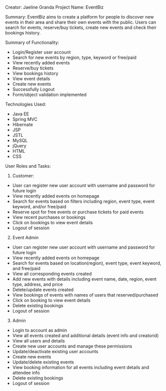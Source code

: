 Creator: Jaeline Granda
Project Name: EventBiz

Summary: EventBiz aims to create a platform for people to discover new events in their area and share their own events with the public. Users can search for events, reserve/buy tickets, create new events and check their bookings history.

Summary of Functionality:
- Login/Register user account
- Search for new events by region, type, keyword or free/paid
- View recently added events
- Reserve/buy tickets
- View bookings history
- View event details
- Create new events
- Successfully Logout
- Form/object validation implemented

Technologies Used:
-	Java EE
-	Spring MVC
-	Hibernate
-	JSP
-	JSTL
-	MySQL
-	jQuery
-	HTML
-	CSS

User Roles and Tasks:
1)	Customer:
- User can register new user account with username and password for future login
- View recently added events on homepage
- Search for events based on filters including region, event type, event keyword, and/or free/paid
- Reserve spot for free events or purchase tickets for paid events
- View recent purchases or bookings
- Click on bookings to view event details
- Logout of session

2)	Event Admin
- User can register new user account with username and password for future login
- View recently added events on homepage
- Search for events based on location(region), event type, event keyword, and free/paid
- View all corresponding events created
- Add new events with details including event name, date, region, event type, address, and price
- Delete/update events created
- View bookings of events with names of users that reserved/purchased
- Click on booking to view event details
- Delete existing bookings
- Logout of session

3)	Admin
- Login to account as admin
- View all events created and additional details (event info and creatorid)
- View all users and details
- Create new user accounts and manage these permissions
- Update/deactivate existing user accounts
- Create new events
- Update/delete existing events
- View booking information for all events including event details and attendee info
- Delete existing bookings
- Logout of session

